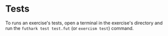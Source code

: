 # Tests

To runs an exercise's tests, open a terminal in the exercise's directory and run the `futhark test test.fut` (or `exercism test`) command.
